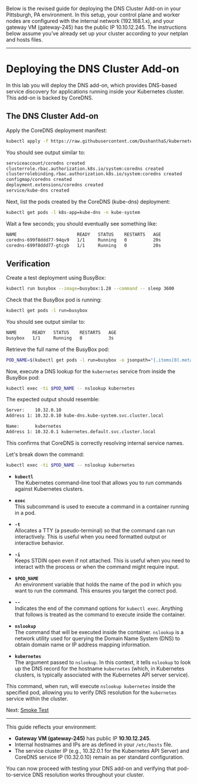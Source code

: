 Below is the revised guide for deploying the DNS Cluster Add-on in your Pittsburgh, PA environment. In this setup, your control plane and worker nodes are configured with the internal network (192.168.1.x), and your gateway VM (gateway-245) has the public IP 10.10.12.245. The instructions below assume you’ve already set up your cluster according to your netplan and hosts files.

---

# Deploying the DNS Cluster Add-on

In this lab you will deploy the DNS add-on, which provides DNS-based service discovery for applications running inside your Kubernetes cluster. This add-on is backed by CoreDNS.

## The DNS Cluster Add-on

Apply the CoreDNS deployment manifest:

```bash
kubectl apply -f https://raw.githubusercontent.com/DushanthaS/kubernetes-the-hard-way-on-proxmox/master/deployments/coredns.yaml
```

You should see output similar to:

```bash
serviceaccount/coredns created
clusterrole.rbac.authorization.k8s.io/system:coredns created
clusterrolebinding.rbac.authorization.k8s.io/system:coredns created
configmap/coredns created
deployment.extensions/coredns created
service/kube-dns created
```

Next, list the pods created by the CoreDNS (kube-dns) deployment:

```bash
kubectl get pods -l k8s-app=kube-dns -n kube-system
```

Wait a few seconds; you should eventually see something like:

```bash
NAME                       READY   STATUS    RESTARTS   AGE
coredns-699f8ddd77-94qv9   1/1     Running   0          20s
coredns-699f8ddd77-gtcgb   1/1     Running   0          20s
```

## Verification

Create a test deployment using BusyBox:

```bash
kubectl run busybox --image=busybox:1.28 --command -- sleep 3600
```

Check that the BusyBox pod is running:

```bash
kubectl get pods -l run=busybox
```

You should see output similar to:

```bash
NAME      READY   STATUS    RESTARTS   AGE
busybox   1/1     Running   0          3s
```

Retrieve the full name of the BusyBox pod:

```bash
POD_NAME=$(kubectl get pods -l run=busybox -o jsonpath="{.items[0].metadata.name}")
```

Now, execute a DNS lookup for the `kubernetes` service from inside the BusyBox pod:

```bash
kubectl exec -ti $POD_NAME -- nslookup kubernetes
```

The expected output should resemble:

```bash
Server:    10.32.0.10
Address 1: 10.32.0.10 kube-dns.kube-system.svc.cluster.local

Name:      kubernetes
Address 1: 10.32.0.1 kubernetes.default.svc.cluster.local
```

This confirms that CoreDNS is correctly resolving internal service names.

Let's break down the command:

```bash
kubectl exec -ti $POD_NAME -- nslookup kubernetes
```

- **`kubectl`**  
  The Kubernetes command-line tool that allows you to run commands against Kubernetes clusters.

- **`exec`**  
  This subcommand is used to execute a command in a container running in a pod.

- **`-t`**  
  Allocates a TTY (a pseudo-terminal) so that the command can run interactively. This is useful when you need formatted output or interactive behavior.

- **`-i`**  
  Keeps STDIN open even if not attached. This is useful when you need to interact with the process or when the command might require input.

- **`$POD_NAME`**  
  An environment variable that holds the name of the pod in which you want to run the command. This ensures you target the correct pod.

- **`--`**  
  Indicates the end of the command options for `kubectl exec`. Anything that follows is treated as the command to execute inside the container.

- **`nslookup`**  
  The command that will be executed inside the container. `nslookup` is a network utility used for querying the Domain Name System (DNS) to obtain domain name or IP address mapping information.

- **`kubernetes`**  
  The argument passed to `nslookup`. In this context, it tells `nslookup` to look up the DNS record for the hostname `kubernetes` (which, in Kubernetes clusters, is typically associated with the Kubernetes API server service).

This command, when run, will execute `nslookup kubernetes` inside the specified pod, allowing you to verify DNS resolution for the `kubernetes` service within the cluster.

Next: [Smoke Test](13-smoke-test.md)

---

This guide reflects your environment:
- **Gateway VM (gateway-245)** has public IP **10.10.12.245**.
- Internal hostnames and IPs are as defined in your `/etc/hosts` file.
- The service cluster IP (e.g., 10.32.0.1 for the Kubernetes API Server) and CoreDNS service IP (10.32.0.10) remain as per standard configuration.

You can now proceed with testing your DNS add-on and verifying that pod-to-service DNS resolution works throughout your cluster.
